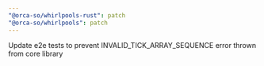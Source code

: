 ```yaml
---
"@orca-so/whirlpools-rust": patch
"@orca-so/whirlpools": patch
---
```


Update e2e tests to prevent INVALID_TICK_ARRAY_SEQUENCE error thrown from core library
